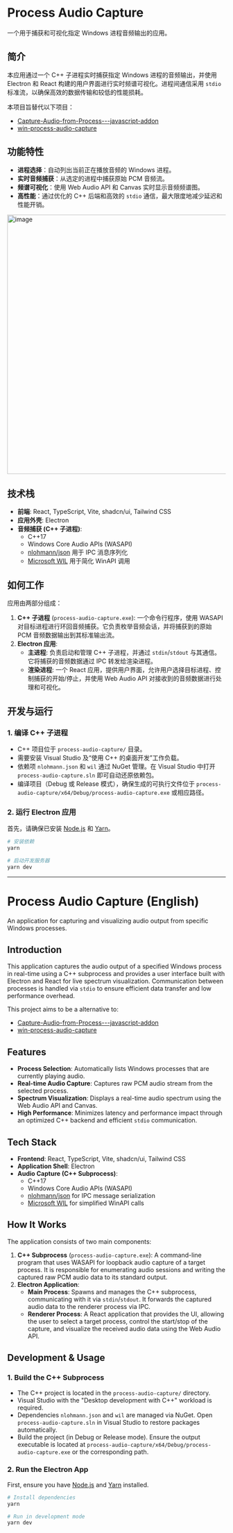 # Process Audio Capture
一个用于捕获和可视化指定 Windows 进程音频输出的应用。

## 简介
本应用通过一个 C++ 子进程实时捕获指定 Windows 进程的音频输出，并使用 Electron 和 React 构建的用户界面进行实时频谱可视化。进程间通信采用 `stdio` 标准流，以确保高效的数据传输和较低的性能损耗。

本项目旨替代以下项目：
- [Capture-Audio-from-Process---javascript-addon](https://github.com/Need-an-AwP/Capture-Audio-from-Process---javascript-addon)
- [win-process-audio-capture](https://github.com/Need-an-AwP/win-process-audio-capture)

## 功能特性
- **进程选择**：自动列出当前正在播放音频的 Windows 进程。
- **实时音频捕获**：从选定的进程中捕获原始 PCM 音频流。
- **频谱可视化**：使用 Web Audio API 和 Canvas 实时显示音频频谱图。
- **高性能**：通过优化的 C++ 后端和高效的 `stdio` 通信，最大限度地减少延迟和性能开销。

<img width="1176" height="598" alt="image" src="https://github.com/user-attachments/assets/024ee454-d2e0-465b-bade-1e36b968d606" />

## 技术栈
- **前端**: React, TypeScript, Vite, shadcn/ui, Tailwind CSS
- **应用外壳**: Electron
- **音频捕获 (C++ 子进程)**:
  - C++17
  - Windows Core Audio APIs (WASAPI)
  - [nlohmann/json](https://github.com/nlohmann/json) 用于 IPC 消息序列化
  - [Microsoft WIL](https://github.com/microsoft/wil) 用于简化 WinAPI 调用

## 如何工作
应用由两部分组成：
1.  **C++ 子进程** (`process-audio-capture.exe`): 一个命令行程序，使用 WASAPI 对目标进程进行环回音频捕获。它负责枚举音频会话，并将捕获到的原始 PCM 音频数据输出到其标准输出流。
2.  **Electron 应用**:
    - **主进程**: 负责启动和管理 C++ 子进程，并通过 `stdin`/`stdout` 与其通信。它将捕获的音频数据通过 IPC 转发给渲染进程。
    - **渲染进程**: 一个 React 应用，提供用户界面，允许用户选择目标进程、控制捕获的开始/停止，并使用 Web Audio API 对接收到的音频数据进行处理和可视化。

## 开发与运行

### 1. 编译 C++ 子进程
- C++ 项目位于 `process-audio-capture/` 目录。
- 需要安装 Visual Studio 及“使用 C++ 的桌面开发”工作负载。
- 依赖项 `nlohmann.json` 和 `wil` 通过 NuGet 管理。在 Visual Studio 中打开 `process-audio-capture.sln` 即可自动还原依赖包。
- 编译项目（Debug 或 Release 模式），确保生成的可执行文件位于 `process-audio-capture/x64/Debug/process-audio-capture.exe` 或相应路径。

### 2. 运行 Electron 应用
首先，请确保已安装 [Node.js](https://nodejs.org/) 和 [Yarn](https://yarnpkg.com/)。

```bash
# 安装依赖
yarn

# 启动开发服务器
yarn dev
```

---

# Process Audio Capture (English)
An application for capturing and visualizing audio output from specific Windows processes.

## Introduction
This application captures the audio output of a specified Windows process in real-time using a C++ subprocess and provides a user interface built with Electron and React for live spectrum visualization. Communication between processes is handled via `stdio` to ensure efficient data transfer and low performance overhead.

This project aims to be a alternative to:
- [Capture-Audio-from-Process---javascript-addon](https://github.com/Need-an-AwP/Capture-Audio-from-Process---javascript-addon)
- [win-process-audio-capture](https://github.com/Need-an-AwP/win-process-audio-capture)

## Features
- **Process Selection**: Automatically lists Windows processes that are currently playing audio.
- **Real-time Audio Capture**: Captures raw PCM audio stream from the selected process.
- **Spectrum Visualization**: Displays a real-time audio spectrum using the Web Audio API and Canvas.
- **High Performance**: Minimizes latency and performance impact through an optimized C++ backend and efficient `stdio` communication.

## Tech Stack
- **Frontend**: React, TypeScript, Vite, shadcn/ui, Tailwind CSS
- **Application Shell**: Electron
- **Audio Capture (C++ Subprocess)**:
  - C++17
  - Windows Core Audio APIs (WASAPI)
  - [nlohmann/json](https://github.com/nlohmann/json) for IPC message serialization
  - [Microsoft WIL](https://github.com/microsoft/wil) for simplified WinAPI calls

## How It Works
The application consists of two main components:
1.  **C++ Subprocess** (`process-audio-capture.exe`): A command-line program that uses WASAPI for loopback audio capture of a target process. It is responsible for enumerating audio sessions and writing the captured raw PCM audio data to its standard output.
2.  **Electron Application**:
    - **Main Process**: Spawns and manages the C++ subprocess, communicating with it via `stdin`/`stdout`. It forwards the captured audio data to the renderer process via IPC.
    - **Renderer Process**: A React application that provides the UI, allowing the user to select a target process, control the start/stop of the capture, and visualize the received audio data using the Web Audio API.

## Development & Usage

### 1. Build the C++ Subprocess
- The C++ project is located in the `process-audio-capture/` directory.
- Visual Studio with the "Desktop development with C++" workload is required.
- Dependencies `nlohmann.json` and `wil` are managed via NuGet. Open `process-audio-capture.sln` in Visual Studio to restore packages automatically.
- Build the project (in Debug or Release mode). Ensure the output executable is located at `process-audio-capture/x64/Debug/process-audio-capture.exe` or the corresponding path.

### 2. Run the Electron App
First, ensure you have [Node.js](https://nodejs.org/) and [Yarn](https://yarnpkg.com/) installed.

```bash
# Install dependencies
yarn

# Run in development mode
yarn dev
```
